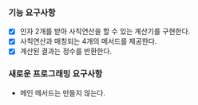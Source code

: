 ### 기능 요구사항
- [x] 인자 2개를 받아 사칙연산을 할 수 있는 계산기를 구현한다. 
- [x] 사칙연산과 매칭되는 4개의 메서드를 제공한다.  
- [x] 계산된 결과는 정수를 반환한다.

### 새로운 프로그래밍 요구사항
- 메인 메서드는 만들지 않는다.